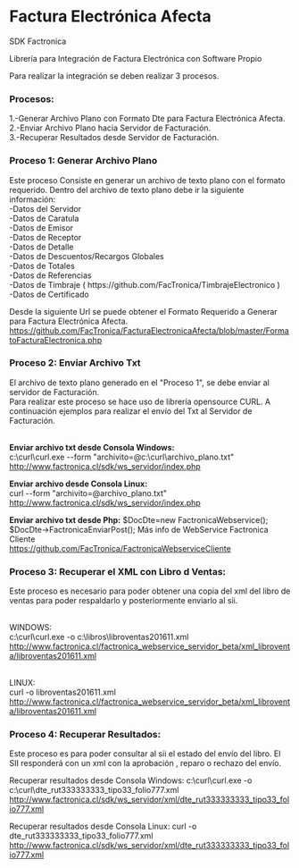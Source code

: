 # Factura Electrónica Afecta
SDK Factronica

Librería para Integración de Factura Electrónica con Software Propio

Para realizar la integración se deben realizar 3 procesos.

<h3>Procesos:</h3>
1.-Generar Archivo Plano con Formato Dte para Factura Electrónica Afecta.<br>
2.-Enviar Archivo Plano hacia Servidor de Facturación.<br>
3.-Recuperar Resultados desde Servidor de Facturación.<br>

<h3>Proceso 1: Generar Archivo Plano</h3>
Este proceso Consiste en generar un archivo de texto plano con el formato requerido.
Dentro del archivo de texto plano debe ir la siguiente información:
<br>-Datos del Servidor
<br>-Datos de Caratula
<br>-Datos de Emisor
<br>-Datos de Receptor
<br>-Datos de Detalle
<br>-Datos de Descuentos/Recargos Globales
<br>-Datos de Totales
<br>-Datos de Referencias
<br>-Datos de Timbraje ( https://github.com/FacTronica/TimbrajeElectronico )
<br>-Datos de Certificado

Desde la siguiente Url se puede obtener el Formato Requerido a Generar para Factura Electrónica Afecta.
<br>https://github.com/FacTronica/FacturaElectronicaAfecta/blob/master/FormatoFacturaElectronica.php

<h3>Proceso 2: Enviar Archivo Txt</h3>
El archivo de texto plano generado en el "Proceso 1", se debe enviar al servidor de Facturación.
<br>Para realizar este proceso se hace uso de librería opensource CURL.
A continuación ejemplos para realizar el envío del Txt al Servidor de Facturación.

<br><b>Enviar archivo txt desde Consola Windows:</b>
<br>c:\curl\curl.exe --form "archivito=@c:\curl\archivo_plano.txt" http://www.factronica.cl/sdk/ws_servidor/index.php

<b>Enviar archivo desde Consola Linux:</b>
<br>curl --form "archivito=@archivo_plano.txt" http://www.factronica.cl/sdk/ws_servidor/index.php

<b>Enviar archivo txt desde Php:</b>
$DocDte=new FactronicaWebservice(); 
$DocDte->FactronicaEnviarPost();
Más info de WebService Factronica Cliente
<br>https://github.com/FacTronica/FactronicaWebserviceCliente


<h3>Proceso 3: Recuperar el XML con Libro d Ventas:</h3>
Este proceso es necesario para poder obtener una copia del xml del libro de ventas para poder respaldarlo y posteriormente enviarlo al sii.

<br>WINDOWS:
<br>c:\curl\curl.exe -o c:\libros\libroventas201611.xml http://www.factronica.cl/factronica_webservice_servidor_beta/xml_libroventa/libroventas201611.xml

<br>LINUX:
<br>curl -o libroventas201611.xml http://www.factronica.cl/factronica_webservice_servidor_beta/xml_libroventa/libroventas201611.xml


<h3>Proceso 4: Recuperar Resultados:</h3>
Este proceso es para poder consultar al sii el estado del envío del libro.
El SII responderá con un xml con la aprobación , reparo o rechazo del envío.

Recuperar resultados desde Consola Windows:
c:\curl\curl.exe -o c:\curl\dte_rut333333333_tipo33_folio777.xml http://www.factronica.cl/sdk/ws_servidor/xml/dte_rut333333333_tipo33_folio777.xml

Recuperar resultados desde Consola Linux:
curl -o dte_rut333333333_tipo33_folio777.xml http://www.factronica.cl/sdk/ws_servidor/xml/dte_rut333333333_tipo33_folio777.xml


